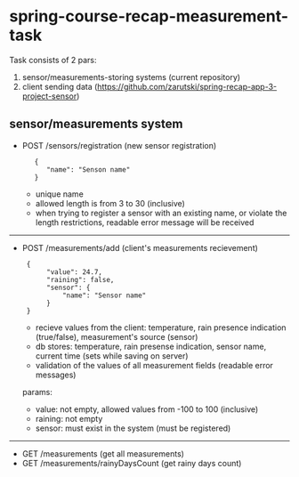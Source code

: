 spring-course-recap-measurement-task
==================

Task consists of 2 pars:
1. sensor/measurements-storing systems (current repository)
2. client sending data (https://github.com/zarutski/spring-recap-app-3-project-sensor)

sensor/measurements system
--------------------------

* POST /sensors/registration (new sensor registration)

  ```
	 {
		"name": "Senson name"
	 }
  ```
   - unique name
   - allowed length is from 3 to 30 (inclusive)
   - when trying to register a sensor with an existing name, or violate the length restrictions, readable error message will be received
--------------------------
* POST /measurements/add (client's measurements recievement)

  ```
   {
		"value": 24.7, 
		"raining": false, 
		"sensor": {
			"name": "Sensor name"
		}
   }
  ```
   - recieve values from the client: temperature, rain presence indication (true/false), measurement's source (sensor)
   - db stores: temperature, rain presense indication, sensor name, current time (sets while saving on server)
   - validation of the values of all measurement fields (readable error messages)

  params:
   - value: not empty, allowed values from -100 to 100 (inclusive)
   - raining: not empty
   - sensor: must exist in the system (must be registered)

--------------------------
* GET /measurements (get all measurements)
* GET /measurements/rainyDaysCount (get rainy days count)
